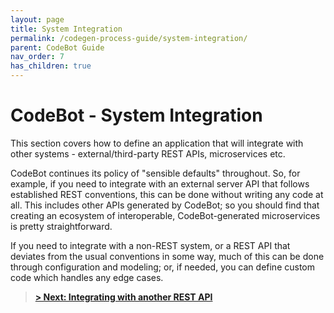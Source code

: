 ```yaml
---
layout: page
title: System Integration
permalink: /codegen-process-guide/system-integration/
parent: CodeBot Guide
nav_order: 7
has_children: true
---
```


# CodeBot - System Integration

This section covers how to define an application that will integrate with other systems - external/third-party REST APIs, microservices etc.

CodeBot continues its policy of "sensible defaults" throughout. So, for example, if you need to integrate with an external server API that follows established REST conventions, this can be done without writing any code at all. This includes other APIs generated by CodeBot; so you should find that creating an ecosystem of interoperable, CodeBot-generated microservices is pretty straightforward.

If you need to integrate with a non-REST system, or a REST API that deviates from the usual conventions in some way, much of this can be done through configuration and modeling; or, if needed, you can define custom code which handles any edge cases.

> **[> Next: Integrating with another REST API](external-rest-apis)**
